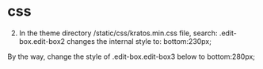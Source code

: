 # css

2. In the theme directory /static/css/kratos.min.css file, search:
.edit-box.edit-box2
changes the internal style to: bottom:230px;

By the way, change the style of .edit-box.edit-box3 below to
bottom:280px;
